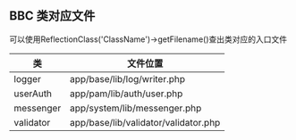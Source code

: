 ## BBC 类对应文件
可以使用ReflectionClass('ClassName')->getFilename()查出类对应的入口文件

类|文件位置
-|-
logger|app/base/lib/log/writer.php
userAuth|app/pam/lib/auth/user.php
messenger|app/system/lib/messenger.php
validator|app/base/lib/validator/validator.php